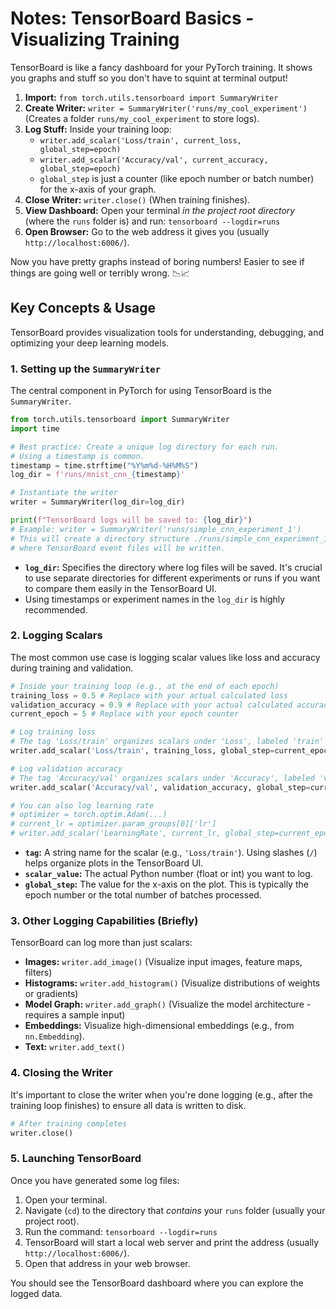 # Notes: TensorBoard Basics - Visualizing Training

TensorBoard is like a fancy dashboard for your PyTorch training. It shows you graphs and stuff so you don't have to squint at terminal output!

1.  **Import:** `from torch.utils.tensorboard import SummaryWriter`
2.  **Create Writer:** `writer = SummaryWriter('runs/my_cool_experiment')` (Creates a folder `runs/my_cool_experiment` to store logs).
3.  **Log Stuff:** Inside your training loop:
    - `writer.add_scalar('Loss/train', current_loss, global_step=epoch)`
    - `writer.add_scalar('Accuracy/val', current_accuracy, global_step=epoch)`
    - `global_step` is just a counter (like epoch number or batch number) for the x-axis of your graph.
4.  **Close Writer:** `writer.close()` (When training finishes).
5.  **View Dashboard:** Open your terminal _in the project root directory_ (where the `runs` folder is) and run: `tensorboard --logdir=runs`
6.  **Open Browser:** Go to the web address it gives you (usually `http://localhost:6006/`).

Now you have pretty graphs instead of boring numbers! Easier to see if things are going well or terribly wrong. 📉📈

## Key Concepts & Usage

TensorBoard provides visualization tools for understanding, debugging, and optimizing your deep learning models.

### 1. Setting up the `SummaryWriter`

The central component in PyTorch for using TensorBoard is the `SummaryWriter`.

```python
from torch.utils.tensorboard import SummaryWriter
import time

# Best practice: Create a unique log directory for each run.
# Using a timestamp is common.
timestamp = time.strftime("%Y%m%d-%H%M%S")
log_dir = f'runs/mnist_cnn_{timestamp}'

# Instantiate the writer
writer = SummaryWriter(log_dir=log_dir)

print(f"TensorBoard logs will be saved to: {log_dir}")
# Example: writer = SummaryWriter('runs/simple_cnn_experiment_1')
# This will create a directory structure ./runs/simple_cnn_experiment_1/
# where TensorBoard event files will be written.
```

- **`log_dir`:** Specifies the directory where log files will be saved. It's crucial to use separate directories for different experiments or runs if you want to compare them easily in the TensorBoard UI.
- Using timestamps or experiment names in the `log_dir` is highly recommended.

### 2. Logging Scalars

The most common use case is logging scalar values like loss and accuracy during training and validation.

```python
# Inside your training loop (e.g., at the end of each epoch)
training_loss = 0.5 # Replace with your actual calculated loss
validation_accuracy = 0.9 # Replace with your actual calculated accuracy
current_epoch = 5 # Replace with your epoch counter

# Log training loss
# The tag 'Loss/train' organizes scalars under 'Loss', labeled 'train'
writer.add_scalar('Loss/train', training_loss, global_step=current_epoch)

# Log validation accuracy
# The tag 'Accuracy/val' organizes scalars under 'Accuracy', labeled 'val'
writer.add_scalar('Accuracy/val', validation_accuracy, global_step=current_epoch)

# You can also log learning rate
# optimizer = torch.optim.Adam(...)
# current_lr = optimizer.param_groups[0]['lr']
# writer.add_scalar('LearningRate', current_lr, global_step=current_epoch)
```

- **`tag`:** A string name for the scalar (e.g., `'Loss/train'`). Using slashes (`/`) helps organize plots in the TensorBoard UI.
- **`scalar_value`:** The actual Python number (float or int) you want to log.
- **`global_step`:** The value for the x-axis on the plot. This is typically the epoch number or the total number of batches processed.

### 3. Other Logging Capabilities (Briefly)

TensorBoard can log more than just scalars:

- **Images:** `writer.add_image()` (Visualize input images, feature maps, filters)
- **Histograms:** `writer.add_histogram()` (Visualize distributions of weights or gradients)
- **Model Graph:** `writer.add_graph()` (Visualize the model architecture - requires a sample input)
- **Embeddings:** Visualize high-dimensional embeddings (e.g., from `nn.Embedding`).
- **Text:** `writer.add_text()`

### 4. Closing the Writer

It's important to close the writer when you're done logging (e.g., after the training loop finishes) to ensure all data is written to disk.

```python
# After training completes
writer.close()
```

### 5. Launching TensorBoard

Once you have generated some log files:

1.  Open your terminal.
2.  Navigate (`cd`) to the directory that _contains_ your `runs` folder (usually your project root).
3.  Run the command: `tensorboard --logdir=runs`
4.  TensorBoard will start a local web server and print the address (usually `http://localhost:6006/`).
5.  Open that address in your web browser.

You should see the TensorBoard dashboard where you can explore the logged data.

